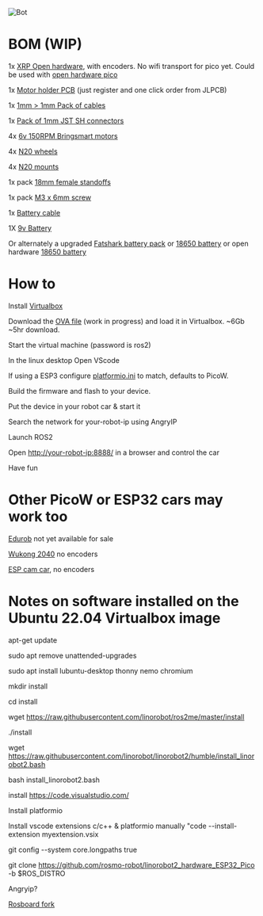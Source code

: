 
 ![Bot](https://raw.githubusercontent.com/samuk/IntroToRoboticsV2/main/course/ros2/xrp4.jpg)
# BOM (WIP)

1x [XRP Open hardware](https://www.sparkfun.com/products/22230), with encoders. No wifi transport for pico yet. Could be used with [open hardware pico](https://www.olimex.com/Products/MicroPython/RP2040-PICO30/open-source-hardware)

1x [Motor holder PCB](https://easyeda.com/editor#id=e655b08f80cd412e8119d61893779e39) (just register and one click order from JLPCB)

1x [1mm > 1mm Pack of cables](https://s.click.aliexpress.com/e/_De5zhCP)

1x [Pack of 1mm JST SH connectors](https://s.click.aliexpress.com/e/_DDIr1m7)

4x [6v 150RPM Bringsmart motors](https://s.click.aliexpress.com/e/_DC72ruf)

4x [N20 wheels](https://s.click.aliexpress.com/e/_DBjDZqx)

4x [N20 mounts](https://s.click.aliexpress.com/e/_Dm7LWRD)

1x pack [18mm female standoffs](https://www.aliexpress.com/item/32539100523.html)

1x pack [M3 x 6mm screw](https://www.aliexpress.com/item/32539100523.html)

1x [Battery cable](https://www.aliexpress.com/item/1005003207076823.html)

1X [9v Battery](https://s.click.aliexpress.com/e/_DdPChq3)

Or alternately a upgraded [Fatshark battery pack](https://www.amazon.co.uk/Tattu-2500-mAh-Replacement-Battery-Fatshark/dp/B071D92NWW) or [18650 battery](https://s.click.aliexpress.com/e/_DClgys7) or open hardware [18650 battery](https://oshwlab.com/wagiminator/fp6277-power-bank)

# How to

Install [Virtualbox](https://www.virtualbox.org/wiki/Downloads)

Download the [OVA file](https://archive.org/details/ros-2_OVA_0_1) (work in progress) and load it in Virtualbox. ~6Gb ~5hr download.

Start the virtual machine (password is ros2)

In the linux desktop Open VScode

If using a ESP3 configure [platformio.ini](https://github.com/rosmo-robot/linorobot2_hardware_ESP32_Pico/blob/master/firmware/platformio.ini) to match, defaults to PicoW.

Build the firmware and flash to your device.

Put the device in your robot car & start it

Search the network for your-robot-ip using AngryIP

Launch ROS2

Open [http://your-robot-ip:8888/](https://github.com/dheera/rosboard/pull/100) in a browser and control the car

Have fun

# Other PicoW or ESP32 cars may work too

[Edurob](https://github.com/IDiAL-IMSL/Edurob/tree/main) not yet available for sale

[Wukong 2040](https://www.elecfreaks.com/elecfreaks-wukong2040-breakout-board-for-raspberry-pi-pico.html) no encoders

[ESP cam car](https://www.aliexpress.com/item/1005005439195049.html), no encoders

# Notes on software installed on the Ubuntu 22.04 Virtualbox image

apt-get update

sudo apt remove unattended-upgrades

sudo apt install lubuntu-desktop thonny nemo chromium

mkdir install

cd install

wget https://raw.githubusercontent.com/linorobot/ros2me/master/install

./install

wget https://raw.githubusercontent.com/linorobot/linorobot2/humble/install_linorobot2.bash

bash install_linorobot2.bash

install https://code.visualstudio.com/

Install platformio

Install vscode extensions c/c++ & platformio manually "code --install-extension myextension.vsix

git config --system core.longpaths true

git clone https://github.com/rosmo-robot/linorobot2_hardware_ESP32_Pico -b $ROS_DISTRO

Angryip?

[Rosboard fork](https://github.com/dheera/rosboard/pull/100)
